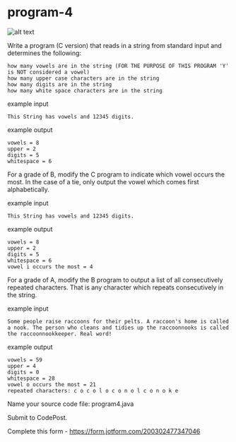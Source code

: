 # program-4
![alt text](https://octodex.github.com/images/hula_loop_octodex03.gif "Hulatocat")

Write a program (C version) that reads in a string from standard input and determines the following:
```
how many vowels are in the string (FOR THE PURPOSE OF THIS PROGRAM 'Y' is NOT considered a vowel)
how many upper case characters are in the string
how many digits are in the string
how many white space characters are in the string
```

example input

```
This String has vowels and 12345 digits. 
```

example output
```
vowels = 8
upper = 2
digits = 5
whitespace = 6
```

For a grade of B, modify the C program to indicate which vowel occurs the most. In the case of a tie, only output the vowel which comes first alphabetically.

example input
```
This String has vowels and 12345 digits. 
```

example output
```
vowels = 8
upper = 2
digits = 5
whitespace = 6
vowel i occurs the most = 4
```

For a grade of A, modify the B program to output a list of all consecutively repeated characters. That is any character which repeats consecutively in the string. 

example input
```
Some people raise raccoons for their pelts. A raccoon's home is called a nook. The person who cleans and tidies up the raccoonnooks is called the raccoonnookkeeper. Real word! 
```

example output
```
vowels = 59
upper = 4
digits = 0
whitespace = 28
vowel o occurs the most = 21
repeated characters: c o c o l o c o n o l c o n o k e
```

Name your source code file: program4.java

Submit to CodePost.

Complete this form - https://form.jotform.com/200302477347046

